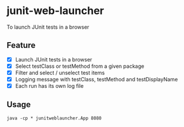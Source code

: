 # junit-web-launcher
To launch JUnit tests in a browser

## Feature
- [x] Launch JUnit tests in a browser
- [x] Select testClass or testMethod from a given package
- [x] Filter and select / unselect test items
- [x] Logging message with testClass, testMethod and testDisplayName
- [x] Each run has its own log file

## Usage
```shell
java -cp * junitweblauncher.App 8080
```
